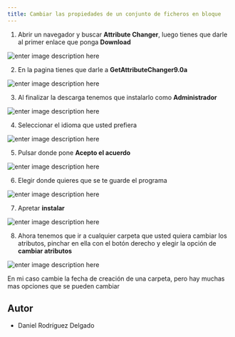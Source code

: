 ```yaml
---
title: Cambiar las propiedades de un conjunto de ficheros en bloque
---
```


1. Abrir un navegador y buscar **Attribute Changer**, luego tienes que darle al primer enlace que ponga **Download**

![enter image description here](https://lh3.googleusercontent.com/k8zKorSaUOcl9ajTvC_mv7QNTPPFtYwyAjwWnua8Jp5yW4uvCkEUHAfJDyV2RDZZCHesoEFP46oP)

2. En la pagina tienes que darle a **GetAttributeChanger9.0a**

![enter image description here](https://lh3.googleusercontent.com/A6gUp41vkO4NiUVCkSMqX_yErllxyaU-pQDjzq5ixGz4A6R2rHmCQQJiqiIMQvDlbuCK8PlVlk9P)

3. Al finalizar la descarga tenemos que instalarlo como **Administrador**

![enter image description here](https://lh3.googleusercontent.com/iJY3HKEsNHM9Jgi11qb0FE2ToRgCK9yTJbhJIDPgGBPxc7Q8-mpsS9FUKL0PoDtGbWOAvT8iZznQ)

4. Seleccionar el idioma que usted prefiera 

![enter image description here](https://lh3.googleusercontent.com/uMp28Z27zRaCOvwW4DJFoDdiTrwon3A8A-LYZg2QEm7ZvFORumzDZEUFR4g9tguFwrZZo2-QdmdI)

5. Pulsar donde pone **Acepto el acuerdo**

![enter image description here](https://lh3.googleusercontent.com/DoZeiGWPn3aaZum2D61soJV9cjiaHH-UiGdv3R4349Zi5MiQO63DR131lHY2jBCiCRceErKjKMbJ)

6. Elegir donde quieres que se te guarde el programa

![enter image description here](https://lh3.googleusercontent.com/_MzJtWgMEvfC6BBjpKc-8N8DQmMCPhgSqBmuHLtf7WdBA3NER2hhz1OHEQszylWlgMdeKpspSXro)

7. Apretar **instalar**

![enter image description here](https://lh3.googleusercontent.com/YIEsCsCd6axZHkQf1mGdqLJt4ZoYBEGGyvZaiprFm-JuDji-9lnOH7G8V0j_eGPJLv8i-VskETwt)

8. Ahora tenemos que ir a cualquier carpeta que usted quiera cambiar los atributos, pinchar en ella con el botón derecho y elegir la opción de **cambiar atributos**

![enter image description here](https://lh3.googleusercontent.com/bLjur9CcCIr3yPgTYDoCTCbx7AgUysYy47WlKG6tjbAmrw0GqopF3IuR8ys858nVxgPt-qIYWHBh)

En mi caso cambie la fecha de creación de una carpeta, pero hay muchas mas opciones que se pueden cambiar

## Autor

* Daniel Rodríguez Delgado